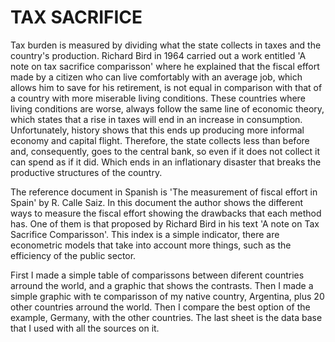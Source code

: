 # TAX SACRIFICE
Tax burden is measured by dividing what the state collects in taxes and the country's production. Richard Bird in 1964 carried out a work entitled 'A note on tax sacrifice comparisson' where he explained that the fiscal effort made by a citizen who can live comfortably with an average job, which allows him to save for his retirement, is not equal in comparison with that of a country with more miserable living conditions. These countries where living conditions are worse, always follow the same line of economic theory, which states that a rise in taxes will end in an increase in consumption. Unfortunately, history shows that this ends up producing more informal economy and capital flight. Therefore, the state collects less than before and, consequently, goes to the central bank, so even if it does not collect it can spend as if it did. Which ends in an inflationary disaster that breaks the productive structures of the country.

The reference document in Spanish is 'The measurement of fiscal effort in Spain' by R. Calle Saiz. In this document the author shows the different ways to measure the fiscal effort showing the drawbacks that each method has. One of them is that proposed by Richard Bird in his text 'A note on Tax Sacrifice Comparisson'. This index is a simple indicator, there are econometric models that take into account more things, such as the efficiency of the public sector.

First I made a simple table of comparissons between diferent countries arround the world, and a graphic that shows the contrasts. Then I made a simple graphic with te comparisson of my native country, Argentina, plus 20 other countries arround the world. Then I compare the best option of the example, Germany, with the other countries. The last sheet is the data base that I used with all the sources on it.
